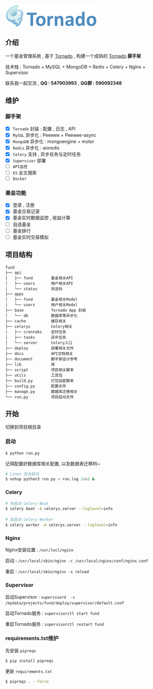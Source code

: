 

![tornado](./document/tornado.png)



## 介绍

一个基金管理系统 , 基于 [Tornado](https://github.com/tornadoweb/tornado) , 构建一个成熟的 [Tornado](https://github.com/tornadoweb/tornado) **脚手架**

技术栈 : Tornado + MySQL + MongoDB + Redis + Celery + Nginx + Supervisor

联系我一起交流 , **QQ : 547903993** , **QQ群 : 590092348**

## 维护

### 脚手架

- [x] `Tornado` 封装 : 配置 , 日志 , API
- [x] `MySQL` 异步化 : Peewee + Peewee-async  
- [x] `MongoDB` 异步化 : mongoengine + motor
- [x] `Redis` 异步化 : aioredis
- [x] `Celery` 支持 , 异步任务与定时任务
- [x] `Supervisor` 部署
- [ ] `API监控`
- [ ] `ES` 全文搜索
- [ ] `Docker` 

### 基金功能

- [x] 登录 , 注册
- [x] 基金交易记录
- [x] 基金实时数据监控 , 收益计算
- [ ] 自选基金
- [ ] 基金排行
- [ ] 基金实时交易模拟

## 项目结构

```
fund
├── api
│   ├── fund        基金相关API
│   ├── users       用户相关API
│   └── status      状态码
├── apps
│   ├── fund        基金相关Model
│   └── users       用户相关Model
├── base            Tornado App 封装
│   └── db          数据库等异步化
├── cache           缓存相关
├── celerys         Celery相关
│   ├── crontabs    定时任务
│   ├── tasks       异步任务
│   └── server      Celery入口
├── deploy          部署相关文件
├── docs            API文档相关
├── document        脚手架设计参考
├── lib             库 
├── script          项目相关脚本
├── utils           工具包
├── build.py        打包加密脚本
├── config.py       配置文件
├── manage.py       数据库迁移相关
└── run.py          项目启动文件
```

## 开始

切换到项目根目录

### 启动

```bash
$ python run.py
```

记得配置好数据库相关配置, 以及数据表迁移哟~

```bash
# Linux 后台启动
$ nohup python3 run.py > run.log 2>&1 &
```

### Celery

```bash
# 先启动 Celery Beat
$ celery beat -A celerys.server --loglevel=info

# 后启动 Celery Worker
$ celery worker -A celerys.server --loglevel=info
```

### Nginx

Nginx安装位置 : `/usr/locl/nginx`

启动 :  `/usr/local/sbin/nginx -c /usr/local/nginx/conf/nginx.conf`

重启 : `/usr/local/sbin/nginx -s reload`

### Supervisor

启动Supervisor : `supervisord  -c /mydata/projects/fund/deploy/supervisor/default.conf`

启动Tornado服务 : `supervisorctl start fund`

重启Tornado服务 : `supervisorctl restart fund`


### requirements.txt维护

先安装 `pipreqs`

```bash
$ pip install pipreqs
```
更新 `requirements.txt`

```bash
$ pipreqs . --force
```



